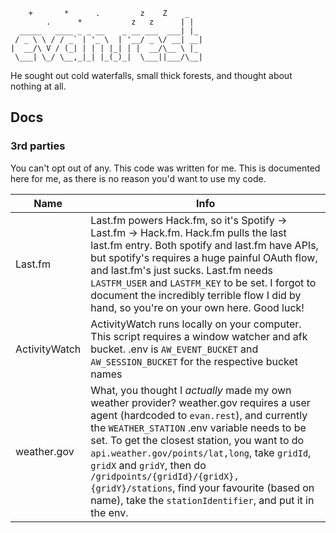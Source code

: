```
    +       *      .         z    Z    _
        .      *           z   z      | |
  _____   ____ _ _ __    _ __ ___  ___| |_
 / _ \ \ / / _` | '_ \  | '__/ _ \/ __| __|
|  __/\ V / (_| | | | |_| | |  __/\__ \ |_
 \___| \_/ \__,_|_| |_(_)_|  \___||___/\__|
```

He sought out cold waterfalls, small thick forests, and thought about nothing at all.

## Docs

### 3rd parties

You can't opt out of any. This code was written for me. This is documented here for me, as there is no reason you'd want to use my code.

| Name | Info|
|-|-|
Last.fm | Last.fm powers Hack.fm, so it's Spotify -> Last.fm -> Hack.fm. Hack.fm pulls the last last.fm entry. Both spotify and last.fm have APIs, but spotify's requires a huge painful OAuth flow, and last.fm's just sucks. Last.fm needs `LASTFM_USER` and `LASTFM_KEY` to be set. I forgot to document the incredibly terrible flow I did by hand, so you're on your own here. Good luck!
|ActivityWatch|ActivityWatch runs locally on your computer. This script requires a window watcher and afk bucket. .env is `AW_EVENT_BUCKET` and `AW_SESSION_BUCKET` for the respective bucket names
|weather.gov|What, you thought I *actually* made my own weather provider? weather.gov requires a user agent (hardcoded to `evan.rest`), and currently the `WEATHER_STATION` .env variable needs to be set. To get the closest station, you want to do `api.weather.gov/points/lat,long`, take `gridId`, `gridX` and `gridY`, then do `/gridpoints/{gridId}/{gridX},{gridY}/stations`, find your favourite (based on name), take the `stationIdentifier`, and put it in the env.
